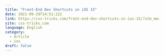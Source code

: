 ```yaml
---
title: "Front-End Dev Shortcuts in iOS 15"
date: 2021-09-29T14:51:22Z
link: https://css-tricks.com/front-end-dev-shortcuts-in-ios-15/?utm_medium=RSS&utm_source=news.12bit.vn
site: css-tricks.com
language: English
category:
  - Article
  - ios
draft: false
---
```

